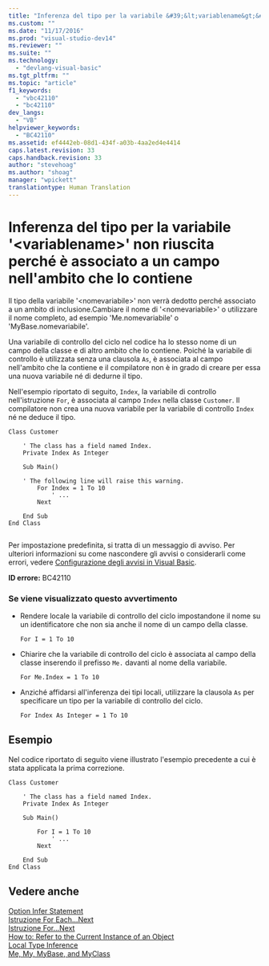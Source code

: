 ```yaml
---
title: "Inferenza del tipo per la variabile &#39;&lt;variablename&gt;&#39; non riuscita perch&#233; &#232; associato a un campo nell&#39;ambito che lo contiene | Microsoft Docs"
ms.custom: ""
ms.date: "11/17/2016"
ms.prod: "visual-studio-dev14"
ms.reviewer: ""
ms.suite: ""
ms.technology: 
  - "devlang-visual-basic"
ms.tgt_pltfrm: ""
ms.topic: "article"
f1_keywords: 
  - "vbc42110"
  - "bc42110"
dev_langs: 
  - "VB"
helpviewer_keywords: 
  - "BC42110"
ms.assetid: ef4442eb-08d1-434f-a03b-4aa2ed4e4414
caps.latest.revision: 33
caps.handback.revision: 33
author: "stevehoag"
ms.author: "shoag"
manager: "wpickett"
translationtype: Human Translation
---
```

# Inferenza del tipo per la variabile &#39;&lt;variablename&gt;&#39; non riuscita perch&#233; &#232; associato a un campo nell&#39;ambito che lo contiene
Il tipo della variabile '\<nomevariabile\>' non verrà dedotto perché associato a un ambito di inclusione.Cambiare il nome di '\<nomevariabile\>' o utilizzare il nome completo, ad esempio 'Me.nomevariabile' o 'MyBase.nomevariabile'.  
  
 Una variabile di controllo del ciclo nel codice ha lo stesso nome di un campo della classe e di altro ambito che lo contiene.  Poiché la variabile di controllo è utilizzata senza una clausola `As`, è associata al campo nell'ambito che la contiene e il compilatore non è in grado di creare per essa una nuova variabile né di dedurne il tipo.  
  
 Nell'esempio riportato di seguito, `Index`, la variabile di controllo nell'istruzione `For`, è associata al campo `Index` nella classe `Customer`.  Il compilatore non crea una nuova variabile per la variabile di controllo `Index` né ne deduce il tipo.  
  
```  
Class Customer  
  
    ' The class has a field named Index.  
    Private Index As Integer  
  
    Sub Main()  
  
    ' The following line will raise this warning.  
        For Index = 1 To 10  
            ' ...  
        Next  
  
    End Sub  
End Class  
  
```  
  
 Per impostazione predefinita, si tratta di un messaggio di avviso.  Per ulteriori informazioni su come nascondere gli avvisi o considerarli come errori, vedere [Configurazione degli avvisi in Visual Basic](/visual-studio/ide/configuring-warnings-in-visual-basic).  
  
 **ID errore:** BC42110  
  
### Se viene visualizzato questo avvertimento  
  
-   Rendere locale la variabile di controllo del ciclo impostandone il nome su un identificatore che non sia anche il nome di un campo della classe.  
  
    ```  
    For I = 1 To 10  
    ```  
  
-   Chiarire che la variabile di controllo del ciclo è associata al campo della classe inserendo il prefisso `Me.` davanti al nome della variabile.  
  
    ```  
    For Me.Index = 1 To 10  
    ```  
  
-   Anziché affidarsi all'inferenza dei tipi locali, utilizzare la clausola `As` per specificare un tipo per la variabile di controllo del ciclo.  
  
    ```  
    For Index As Integer = 1 To 10  
    ```  
  
## Esempio  
 Nel codice riportato di seguito viene illustrato l'esempio precedente a cui è stata applicata la prima correzione.  
  
```  
Class Customer  
  
    ' The class has a field named Index.  
    Private Index As Integer  
  
    Sub Main()  
  
        For I = 1 To 10  
            ' ...  
        Next  
  
    End Sub  
End Class  
```  
  
## Vedere anche  
 [Option Infer Statement](../../../visual-basic/language-reference/statements/option-infer-statement.md)   
 [Istruzione For Each...Next](../../../visual-basic/language-reference/statements/for-each-next-statement.md)   
 [Istruzione For...Next](../../../visual-basic/language-reference/statements/for-next-statement.md)   
 [How to: Refer to the Current Instance of an Object](../../../visual-basic/programming-guide/language-features/variables/how-to-refer-to-the-current-instance-of-an-object.md)   
 [Local Type Inference](../../../visual-basic/programming-guide/language-features/variables/local-type-inference.md)   
 [Me, My, MyBase, and MyClass](../../../visual-basic/programming-guide/program-structure/me-my-mybase-and-myclass.md)